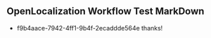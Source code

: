 ## OpenLocalization Workflow Test MarkDown
* f9b4aace-7942-4ff1-9b4f-2ecaddde564e thanks!

<!--HONumber=Jul16_HO5-->


